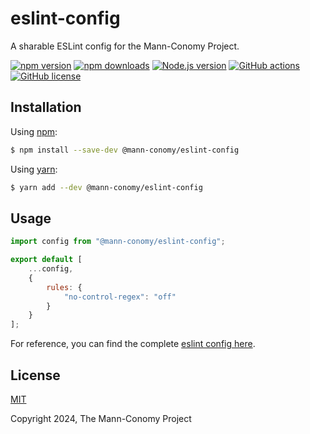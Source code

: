 # eslint-config

A sharable ESLint config for the Mann-Conomy Project.

[![npm version](https://img.shields.io/npm/v/@mann-conomy/eslint-config?style=flat-square&logo=npm)](https://npmjs.com/package/@mann-conomy/eslint-config)
[![npm downloads](https://img.shields.io/npm/d18m/@mann-conomy/eslint-config?style=flat-square&logo=npm)](https://npmjs.com/package/@mann-conomy/eslint-config)
[![Node.js version](https://img.shields.io/node/v/@mann-conomy/eslint-config?style=flat-square&logo=nodedotjs)](https://nodejs.org/en/about/releases/)
[![GitHub actions](https://img.shields.io/github/actions/workflow/status/Mann-Conomy/eslint-config/test.yml?branch=main&style=flat-square&logo=github&label=test)](https://github.com/Mann-Conomy/eslint-config/blob/main/.github/workflows/test.yml)
[![GitHub license](https://img.shields.io/github/license/Mann-Conomy/eslint-config?style=flat-square&logo=github)](https://github.com/Mann-Conomy/eslint-config/blob/main/LICENSE)


## Installation

Using [npm](https://www.npmjs.com/package/@mann-conomy/eslint-config):

```bash
$ npm install --save-dev @mann-conomy/eslint-config
```

Using [yarn](https://yarnpkg.com/package/@mann-conomy/eslint-config):

```bash
$ yarn add --dev @mann-conomy/eslint-config
```

## Usage

```js
import config from "@mann-conomy/eslint-config";

export default [
    ...config,
    {
        rules: {
            "no-control-regex": "off"
        }
    }
];
```

For reference, you can find the complete [eslint config here](https://github.com/Mann-Conomy/eslint-config/blob/main/eslint.config.js).

## License

[MIT](LICENSE)

Copyright 2024, The Mann-Conomy Project
